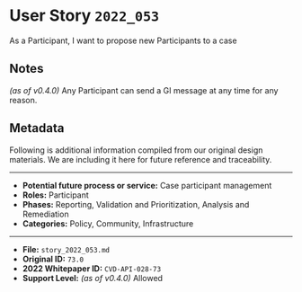 
# User Story `2022_053` #

<!-- story-start -->As a Participant, I want to propose new Participants to a case<!-- story-end -->

## Notes ##

*(as of v0.4.0)*
Any Participant can send a GI message at any time for any reason.

## Metadata ##

Following is additional information compiled from our original design materials.
We are including it here for future reference and traceability.

---

- **Potential future process or service:** Case participant management
- **Roles:** Participant
- **Phases:** Reporting, Validation and Prioritization, Analysis and Remediation
- **Categories:** Policy, Community, Infrastructure

---

- **File:** `story_2022_053.md`
- **Original ID:** `73.0`
- **2022 Whitepaper ID:** `CVD-API-028-73`
- **Support Level:** *(as of v0.4.0)* Allowed
